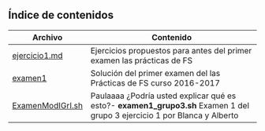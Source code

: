 ## Índice de contenidos
Archivo | Contenido
--- |	---
[ejercicio1.md ](https://github.com/pwaqo/DGIIM1/blob/master/FS/ejercicios/ejercicios1.md) | Ejercicios propuestos para antes del primer examen las prácticas de FS
[examen1](https://github.com/pwaqo/DGIIM1/blob/master/FS/ejercicios/examen1) | Solución del primer examen del las Prácticas de FS curso 2016-2017
[ExamenModIGrI.sh](https://github.com/pwaqo/DGIIM1/blob/master/FS/ejercicios/ExamenModIGrI.sh) | Paulaaaa ¿Podría usted explicar qué es esto?- **examen1_grupo3.sh** Examen 1 del grupo 3 ejercicio 1 por Blanca y Alberto
